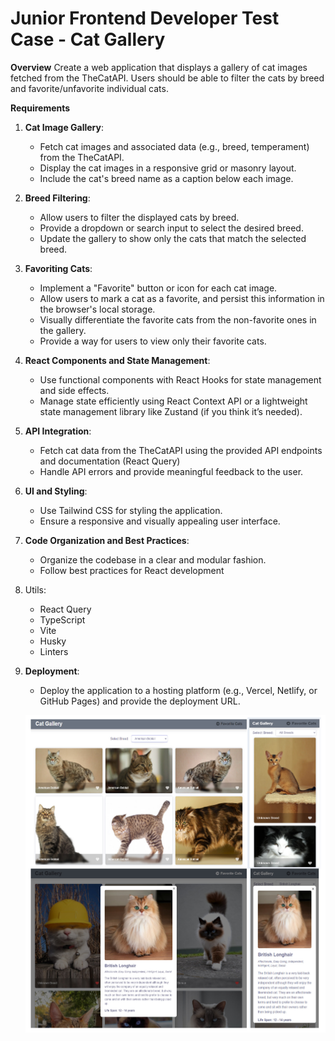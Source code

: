 # **Junior Frontend Developer Test Case - Cat Gallery**

**Overview**
Create a web application that displays a gallery of cat images fetched from the TheCatAPI. Users should be able to filter the cats by breed and favorite/unfavorite individual cats.

**Requirements**

1. **Cat Image Gallery**:
   - Fetch cat images and associated data (e.g., breed, temperament) from the TheCatAPI.
   - Display the cat images in a responsive grid or masonry layout.
   - Include the cat's breed name as a caption below each image.
2. **Breed Filtering**:
   - Allow users to filter the displayed cats by breed.
   - Provide a dropdown or search input to select the desired breed.
   - Update the gallery to show only the cats that match the selected breed.
3. **Favoriting Cats**:
   - Implement a "Favorite" button or icon for each cat image.
   - Allow users to mark a cat as a favorite, and persist this information in the browser's local storage.
   - Visually differentiate the favorite cats from the non-favorite ones in the gallery.
   - Provide a way for users to view only their favorite cats.
4. **React Components and State Management**:
   - Use functional components with React Hooks for state management and side effects.
   - Manage state efficiently using React Context API or a lightweight state management library like Zustand (if you think it’s needed).
5. **API Integration**:
   - Fetch cat data from the TheCatAPI using the provided API endpoints and documentation (React Query)
   - Handle API errors and provide meaningful feedback to the user.
6. **UI and Styling**:
   - Use Tailwind CSS for styling the application.
   - Ensure a responsive and visually appealing user interface.
7. **Code Organization and Best Practices**:
   - Organize the codebase in a clear and modular fashion.
   - Follow best practices for React development
8. Utils:
   - React Query
   - TypeScript
   - Vite
   - Husky
   - Linters
9. **Deployment**:

   - Deploy the application to a hosting platform (e.g., Vercel, Netlify, or GitHub Pages) and provide the deployment URL.

   ![preview](https://github.com/Inna-Mykytiuk/cat-gallery-test/blob/main/public/cats.png)

